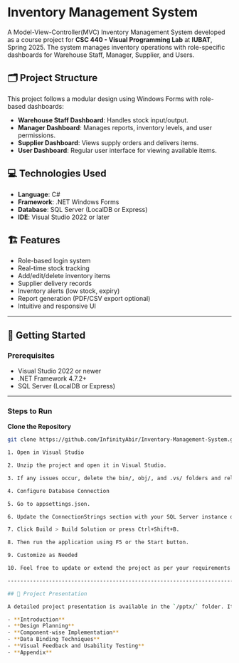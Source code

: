 # Inventory Management System

A Model-View-Controller(MVC) Inventory Management System developed as a course project for **CSC 440 - Visual Programming Lab** at **IUBAT**, Spring 2025. The system manages inventory operations with role-specific dashboards for Warehouse Staff, Manager, Supplier, and Users.

## 🗂️ Project Structure

This project follows a modular design using Windows Forms with role-based dashboards:
- **Warehouse Staff Dashboard**: Handles stock input/output.
- **Manager Dashboard**: Manages reports, inventory levels, and user permissions.
- **Supplier Dashboard**: Views supply orders and delivers items.
- **User Dashboard**: Regular user interface for viewing available items.

## 💻 Technologies Used

- **Language**: C#
- **Framework**: .NET Windows Forms
- **Database**: SQL Server (LocalDB or Express)
- **IDE**: Visual Studio 2022 or later

## 🏗️ Features

- Role-based login system
- Real-time stock tracking
- Add/edit/delete inventory items
- Supplier delivery records
- Inventory alerts (low stock, expiry)
- Report generation (PDF/CSV export optional)
- Intuitive and responsive UI
-----------------------------------------------------------------------------

## 🚀 Getting Started

### Prerequisites

- Visual Studio 2022 or newer
- .NET Framework 4.7.2+
- SQL Server (LocalDB or Express)
---------------------------------------------------------------------------------
### Steps to Run

**Clone the Repository**
   ```bash
   git clone https://github.com/InfinityAbir/Inventory-Management-System.git

1. Open in Visual Studio

2. Unzip the project and open it in Visual Studio.

3. If any issues occur, delete the bin/, obj/, and .vs/ folders and reload the project.

4. Configure Database Connection

5. Go to appsettings.json.

6. Update the ConnectionStrings section with your SQL Server instance details.

7. Click Build > Build Solution or press Ctrl+Shift+B.

8. Then run the application using F5 or the Start button.

9. Customize as Needed

10. Feel free to update or extend the project as per your requirements!

----------------------------------------------------------------------------------

## 📝 Project Presentation

A detailed project presentation is available in the `/pptx/` folder. It includes:

- **Introduction**
- **Design Planning**
- **Component-wise Implementation**
- **Data Binding Techniques**
- **Visual Feedback and Usability Testing**
- **Appendix**
